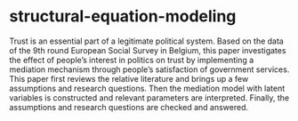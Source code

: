# structural-equation-modeling
Trust is an essential part of a legitimate political system. Based on the data of the 9th round European Social Survey in Belgium, this paper investigates the effect of people’s interest in politics on trust by implementing a mediation mechanism through people’s satisfaction of government services. This paper first reviews the relative literature and brings up a few assumptions and research questions. Then the mediation model with latent variables is constructed and relevant parameters are interpreted. Finally, the assumptions and research questions are checked and answered.
